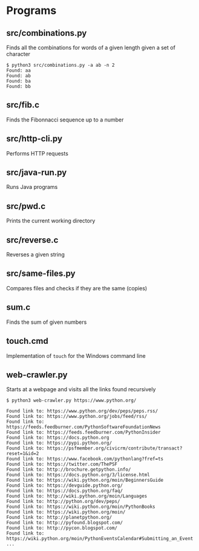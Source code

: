 # Programs


## src/combinations.py

Finds all the combinations for words of a given length given a set of character

```
$ python3 src/combinations.py -a ab -n 2
Found: aa
Found: ab
Found: ba
Found: bb
```

## src/fib.c

Finds the Fibonnacci sequence up to a number

## src/http-cli.py

Performs HTTP requests

## src/java-run.py

Runs Java programs

## src/pwd.c

Prints the current working directory

## src/reverse.c

Reverses a given string

## src/same-files.py

Compares files and checks if they are the same (copies)

## sum.c

Finds the sum of given numbers

## touch.cmd

Implementation of `touch` for the Windows command line

## web-crawler.py

Starts at a webpage and visits all the links found recursively

```
$ python3 web-crawler.py https://www.python.org/

Found link to: https://www.python.org/dev/peps/peps.rss/
Found link to: https://www.python.org/jobs/feed/rss/
Found link to: https://feeds.feedburner.com/PythonSoftwareFoundationNews
Found link to: https://feeds.feedburner.com/PythonInsider
Found link to: https://docs.python.org
Found link to: https://pypi.python.org/
Found link to: https://psfmember.org/civicrm/contribute/transact?reset=1&id=2
Found link to: https://www.facebook.com/pythonlang?fref=ts
Found link to: https://twitter.com/ThePSF
Found link to: http://brochure.getpython.info/
Found link to: https://docs.python.org/3/license.html
Found link to: https://wiki.python.org/moin/BeginnersGuide
Found link to: https://devguide.python.org/
Found link to: https://docs.python.org/faq/
Found link to: http://wiki.python.org/moin/Languages
Found link to: http://python.org/dev/peps/
Found link to: https://wiki.python.org/moin/PythonBooks
Found link to: https://wiki.python.org/moin/
Found link to: http://planetpython.org/
Found link to: http://pyfound.blogspot.com/
Found link to: http://pycon.blogspot.com/
Found link to: https://wiki.python.org/moin/PythonEventsCalendar#Submitting_an_Event
...
```
